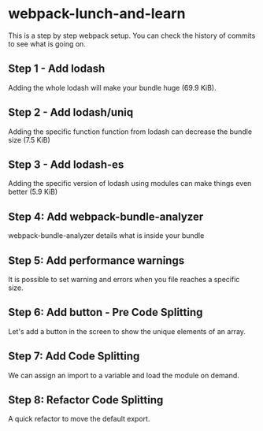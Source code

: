 # webpack-lunch-and-learn

This is a step by step webpack setup. You can check the history of commits to see what is going on.

## Step 1 - Add lodash

Adding the whole lodash will make your bundle huge (69.9 KiB).

## Step 2 - Add lodash/uniq

Adding the specific function function from lodash can decrease the bundle size (7.5 KiB)

## Step 3 - Add lodash-es

Adding the specific version of lodash using modules can make things even better (5.9 KiB)

## Step 4: Add webpack-bundle-analyzer

webpack-bundle-analyzer details what is inside your bundle

## Step 5: Add performance warnings

It is possible to set warning and errors when you file reaches a specific size.

## Step 6: Add button - Pre Code Splitting

Let's add a button in the screen to show the unique elements of an array.

## Step 7: Add Code Splitting

We can assign an import to a variable and load the module on demand.

## Step 8: Refactor Code Splitting

A quick refactor to move the default export.

